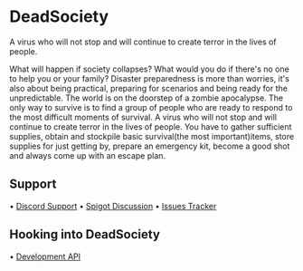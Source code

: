 # DeadSociety
A virus who will not stop and will continue to create terror in the lives of people.

What will happen if society collapses? What would you do if there's no one to help you or your family? Disaster preparedness is more than worries, it's also about being practical, preparing for scenarios and being ready for the unpredictable. The world is on the doorstep of a zombie apocalypse. The only way to survive is to find a group of people who are ready to respond to the most difficult moments of survival. A virus who will not stop and will continue to create terror in the lives of people. You have to gather sufficient supplies, obtain and stockpile basic survival(the most important)items, store supplies for just getting by, prepare an emergency kit, become a good shot and always come up with an escape plan.


## Support

• [Discord Support](https://discordapp.com/invite/9v7BsVv)
• [Spigot Discussion](https://www.spigotmc.org/threads/283082/)
• [Issues Tracker](https://github.com/Nosmakos/DeadSociety/issues)

## Hooking into DeadSociety

• [Development API](https://github.com/Nosmakos/DeadSociety/wiki/Development-API)

